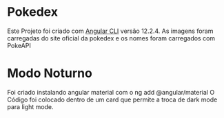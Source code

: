 # Pokedex

Este Projeto foi criado com [Angular CLI](https://github.com/angular/angular-cli) versão 12.2.4.
As imagens foram carregadas do site oficial da pokedex e os nomes foram carregados com PokeAPI

# Modo Noturno

Foi criado instalando angular material com o ng add @angular/material
O Código foi colocado dentro de um card que permite a troca de dark mode para light mode.
